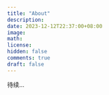 ```yaml
---
title: "About"
description: 
date: 2023-12-12T22:37:00+08:00
image: 
math: 
license: 
hidden: false
comments: true
draft: false
---
```


待续...